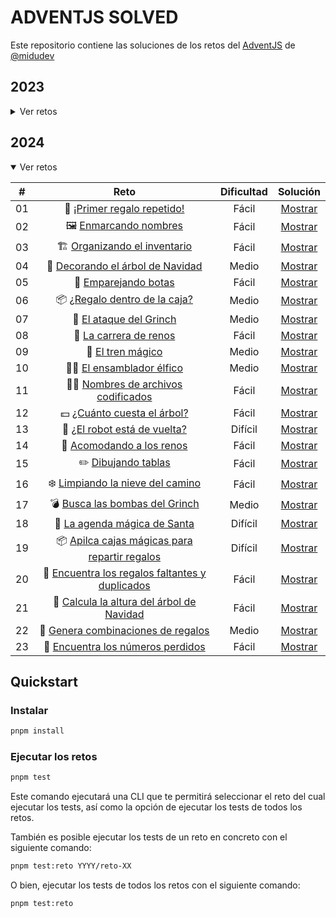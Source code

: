 # ADVENTJS SOLVED

Este repositorio contiene las soluciones de los retos del [AdventJS](https://adventjs.dev) de [@midudev](https://twitter.com/midudev)

## 2023

<details>

<summary>Ver retos</summary>

|  #  |                             Reto                             | Dificultad |              Solución               |
| :-: | :----------------------------------------------------------: | :--------: | :---------------------------------: |
| 01  |    🎁 [¡Primer regalo repetido!](2023/reto-01/README.md)     |   Fácil    | [Mostrar](2023/reto-01/solution.ts) |
| 02  |  🏭️ [Ponemos en marcha la fábrica](2023/reto-02/README.md)  |   Fácil    | [Mostrar](2023/reto-02/solution.ts) |
| 03  |        😏 [El elfo travieso](2023/reto-03/README.md)         |   Fácil    | [Mostrar](2023/reto-03/solution.ts) |
| 04  | 😵‍💫 [Dale la vuelta a los paréntesis](2023/reto-04/README.md) |   Medio    | [Mostrar](2023/reto-04/solution.ts) |
| 05  |     🛷 [El CyberTruck de Santa](2023/reto-05/README.md)      |   Medio    | [Mostrar](2023/reto-05/solution.ts) |
| 06  |       🦌 [Los renos a prueba](2023/reto-06/README.md)        |   Fácil    | [Mostrar](2023/reto-06/solution.ts) |
| 07  |        📦️ [Las cajas en 3D](2023/reto-07/README.md)         |   Fácil    | [Mostrar](2023/reto-07/solution.ts) |
| 08  |      🏬 [Ordenando el almacén](2023/reto-08/README.md)       |   Medio    | [Mostrar](2023/reto-08/solution.ts) |
| 09  |        🚦 [Alterna las luces](2023/reto-09/README.md)        |   Fácil    | [Mostrar](2023/reto-09/solution.ts) |
| 10  | 🎄 [Crea tu propio árbol de navidad](2023/reto-10/README.md) |   Fácil    | [Mostrar](2023/reto-10/solution.ts) |
| 11  |      📖 [Los elfos estudiosos](2023/reto-11/README.md)       |   Medio    | [Mostrar](2023/reto-11/solution.ts) |
| 12  |      📷 [¿Es una copia válida?](2023/reto-12/README.md)      |   Medio    | [Mostrar](2023/reto-12/solution.ts) |
| 13  |      ⌚️ [Calculando el tiempo](2023/reto-13/README.md)       |   Fácil    | [Mostrar](2023/reto-13/solution.ts) |
| 14  |         🚨 [Evita la alarma](2023/reto-14/README.md)         |   Medio    | [Mostrar](2023/reto-14/solution.ts) |
| 15  |         ↔️ [Robot autónomo](2023/reto-15/README.md)          |   Medio    | [Mostrar](2023/reto-15/solution.ts) |

</details>

## 2024

<details open>

<summary>Ver retos</summary>

|  #  |                                   Reto                                    | Dificultad |              Solución               |
| :-: | :-----------------------------------------------------------------------: | :--------: | :---------------------------------: |
| 01  |           🎁 [¡Primer regalo repetido!](2024/reto-01/README.md)           |   Fácil    | [Mostrar](2024/reto-01/solution.ts) |
| 02  |              🖼️ [Enmarcando nombres](2024/reto-02/README.md)              |   Fácil    | [Mostrar](2024/reto-02/solution.ts) |
| 03  |          🏗️ [Organizando el inventario](2024/reto-03/README.md)           |   Fácil    | [Mostrar](2024/reto-03/solution.ts) |
| 04  |        🎄 [Decorando el árbol de Navidad](2024/reto-04/README.md)         |   Medio    | [Mostrar](2024/reto-04/solution.ts) |
| 05  |              👞 [Emparejando botas](2024/reto-05/README.md)               |   Fácil    | [Mostrar](2024/reto-05/solution.ts) |
| 06  |         📦️ [¿Regalo dentro de la caja?](2024/reto-06/README.md)          |   Medio    | [Mostrar](2024/reto-06/solution.ts) |
| 07  |             👹 [El ataque del Grinch](2024/reto-07/README.md)             |   Medio    | [Mostrar](2024/reto-07/solution.ts) |
| 08  |             🦌 [La carrera de renos](2024/reto-08/README.md)              |   Fácil    | [Mostrar](2024/reto-08/solution.ts) |
| 09  |                🚂 [El tren mágico](2024/reto-09/README.md)                |   Medio    | [Mostrar](2024/reto-09/solution.ts) |
| 10  |            🧑‍💻 [El ensamblador élfico](2024/reto-10/README.md)             |   Medio    | [Mostrar](2024/reto-10/solution.ts) |
| 11  |       🏴‍☠️ [Nombres de archivos codificados](2024/reto-11/README.md)        |   Fácil    | [Mostrar](2024/reto-11/solution.ts) |
| 12  |           💵 [¿Cuánto cuesta el árbol?](2024/reto-12/README.md)           |   Fácil    | [Mostrar](2024/reto-12/solution.ts) |
| 13  |          🤖 [¿El robot está de vuelta?](2024/reto-13/README.md)           |  Difícil   | [Mostrar](2024/reto-13/solution.ts) |
| 14  |            🦌 [Acomodando a los renos](2024/reto-14/README.md)            |   Fácil    | [Mostrar](2024/reto-14/solution.ts) |
| 15  |               ✏️ [Dibujando tablas](2024/reto-15/README.md)               |   Fácil    | [Mostrar](2024/reto-15/solution.ts) |
| 16  |        ❄️ [Limpiando la nieve del camino](2024/reto-16/README.md)         |   Fácil    | [Mostrar](2024/reto-16/solution.ts) |
| 17  |         💣️ [Busca las bombas del Grinch](2024/reto-17/README.md)         |   Medio    | [Mostrar](2024/reto-17/solution.ts) |
| 18  |          📇 [La agenda mágica de Santa](2024/reto-18/README.md)           |  Difícil   | [Mostrar](2024/reto-18/solution.ts) |
| 19  | 📦️ [Apilca cajas mágicas para repartir regalos](2024/reto-19/README.md)  |  Difícil   | [Mostrar](2024/reto-19/solution.ts) |
| 20  | 🎁 [Encuentra los regalos faltantes y duplicados](2024/reto-20/README.md) |   Fácil    | [Mostrar](2024/reto-20/solution.ts) |
| 21  |    🎄 [Calcula la altura del árbol de Navidad](2024/reto-21/README.md)    |   Fácil    | [Mostrar](2024/reto-21/solution.ts) |
| 22  |       🎁 [Genera combinaciones de regalos](2024/reto-22/README.md)        |   Medio    | [Mostrar](2024/reto-22/solution.ts) |
| 23  |        🔢 [Encuentra los números perdidos](2024/reto-23/README.md)        |   Fácil    | [Mostrar](2024/reto-23/solution.ts) |

</details>

## Quickstart

### Instalar

```bash
pnpm install
```

### Ejecutar los retos

```bash
pnpm test
```

Este comando ejecutará una CLI que te permitirá seleccionar el reto del cual ejecutar los tests, así como la opción de ejecutar los tests de todos los retos.

También es posible ejecutar los tests de un reto en concreto con el siguiente comando:

```bash
pnpm test:reto YYYY/reto-XX
```

O bien, ejecutar los tests de todos los retos con el siguiente comando:

```bash
pnpm test:reto
```
